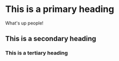 # This is a primary heading
What's up people!

## This is a secondary heading
### This is a tertiary heading

